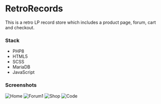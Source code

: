 # RetroRecords

This is a retro LP record store which includes a product page, forum, cart and checkout.

### Stack
- PHP8
- HTML5
- SCSS
- MariaDB
- JavaScript

### Screenshots

![Home](https://user-images.githubusercontent.com/63575553/133590165-11055a31-a979-490d-85d1-94ed5e102dba.JPG)
![Forum1](https://user-images.githubusercontent.com/63575553/133590586-30223c6c-767d-43f2-9b36-a678dc4cea52.JPG)
![Shop](https://user-images.githubusercontent.com/63575553/133590637-a5d1e518-fbdc-400d-bf1e-ac0f12dc051f.JPG)
![Code](https://user-images.githubusercontent.com/63575553/133590221-8dc76f9b-4ac6-45d6-9e67-852d46d54f3b.JPG)

